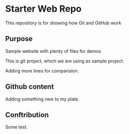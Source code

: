 # Starter Web Repo

This repository is for showing how Git and GitHub work

## Purpose

Sample website with plenty of files for demos

This is git project, which we are using as sample project.

Adding more lines for comparision.

## Github content
Adding something new to my plate.

## Conftribution
Some test.